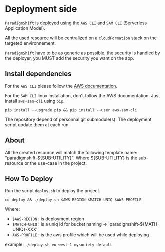 # Deployment side

`ParadigmShift` is deployed using the `AWS CLI` and `SAM CLI` (Serverless Application Model).

All the used resource will be centralized on a `cloudFormation` stack on the targeted environnement.

`ParadigmShift` have to be as generic as possible, the security is handled by the deployer, you MUST add the security you want on the app.

## Install dependencies

For the `AWS CLI` please follow the [AWS documentation](https://docs.aws.amazon.com/cli/latest/userguide/install-cliv2.html).

For the `SAM CLI` linux installation, don't follow the AWS documentation. Just install `aws-sam-cli` using `pip`.

`pip install --upgrade pip && pip install --user aws-sam-cli`

The repository depend of personnal git submodule(s). The deployment script update them at each run.

## About

All the created resource will match the following template name: "paradigmshift-${SUB-UTILITY}". Where ${SUB-UTILITY} is the sub-resource or the use-case in the project.

## How To Deploy

Run the script `deploy.sh` to deploy the project.

`cd deploy && ./deploy.sh $AWS-REGION $MATCH-UNIQ $AWS-PROFILE`

Where:
  * `$AWS-REGION` : is deployment region
  * `$MATCH-UNIQ` : is a uniq id for bucket naming -> 'paradigmshift-${MATH-UNIQ}-XXX'
  * `AWS-PROFILE` : is the aws profile which will be used while deploying

example: `./deploy.sh eu-west-1 mysociety default`